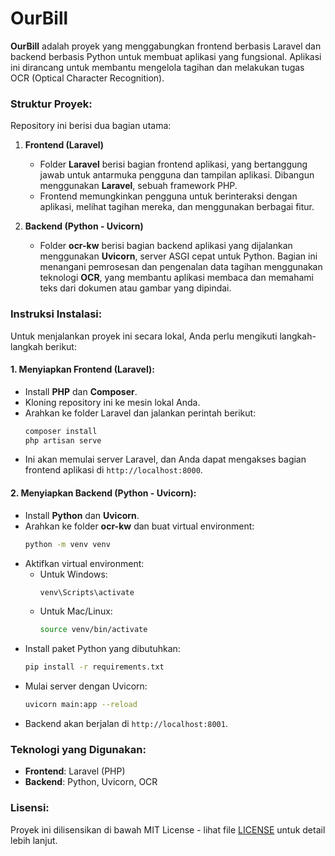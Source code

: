 # OurBill

**OurBill** adalah proyek yang menggabungkan frontend berbasis Laravel dan backend berbasis Python untuk membuat aplikasi yang fungsional. Aplikasi ini dirancang untuk membantu mengelola tagihan dan melakukan tugas OCR (Optical Character Recognition).

### Struktur Proyek:
Repository ini berisi dua bagian utama:

1. **Frontend (Laravel)**
   - Folder **Laravel** berisi bagian frontend aplikasi, yang bertanggung jawab untuk antarmuka pengguna dan tampilan aplikasi. Dibangun menggunakan **Laravel**, sebuah framework PHP.
   - Frontend memungkinkan pengguna untuk berinteraksi dengan aplikasi, melihat tagihan mereka, dan menggunakan berbagai fitur.

2. **Backend (Python - Uvicorn)**
   - Folder **ocr-kw** berisi bagian backend aplikasi yang dijalankan menggunakan **Uvicorn**, server ASGI cepat untuk Python. Bagian ini menangani pemrosesan dan pengenalan data tagihan menggunakan teknologi **OCR**, yang membantu aplikasi membaca dan memahami teks dari dokumen atau gambar yang dipindai.

### Instruksi Instalasi:
Untuk menjalankan proyek ini secara lokal, Anda perlu mengikuti langkah-langkah berikut:

#### 1. Menyiapkan Frontend (Laravel):
   - Install **PHP** dan **Composer**.
   - Kloning repository ini ke mesin lokal Anda.
   - Arahkan ke folder Laravel dan jalankan perintah berikut:
     ```bash
     composer install
     php artisan serve
     ```
   - Ini akan memulai server Laravel, dan Anda dapat mengakses bagian frontend aplikasi di `http://localhost:8000`.

#### 2. Menyiapkan Backend (Python - Uvicorn):
   - Install **Python** dan **Uvicorn**.
   - Arahkan ke folder **ocr-kw** dan buat virtual environment:
     ```bash
     python -m venv venv
     ```
   - Aktifkan virtual environment:
     - Untuk Windows:
       ```bash
       venv\Scripts\activate
       ```
     - Untuk Mac/Linux:
       ```bash
       source venv/bin/activate
       ```
   - Install paket Python yang dibutuhkan:
     ```bash
     pip install -r requirements.txt
     ```
   - Mulai server dengan Uvicorn:
     ```bash
     uvicorn main:app --reload
     ```
   - Backend akan berjalan di `http://localhost:8001`.

### Teknologi yang Digunakan:
- **Frontend**: Laravel (PHP)
- **Backend**: Python, Uvicorn, OCR

### Lisensi:
Proyek ini dilisensikan di bawah MIT License - lihat file [LICENSE](LICENSE) untuk detail lebih lanjut.
